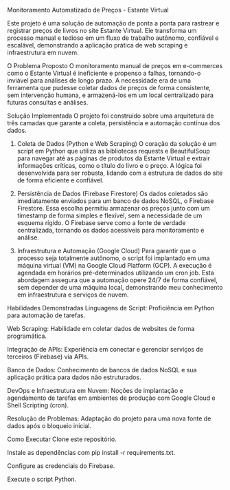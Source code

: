Monitoramento Automatizado de Preços - Estante Virtual
<br>

Este projeto é uma solução de automação de ponta a ponta para rastrear e registrar preços de livros no site Estante Virtual. Ele transforma um processo manual e tedioso em um fluxo de trabalho autônomo, confiável e escalável, demonstrando a aplicação prática de web scraping e infraestrutura em nuvem.

O Problema Proposto
O monitoramento manual de preços em e-commerces como o Estante Virtual é ineficiente e propenso a falhas, tornando-o inviável para análises de longo prazo. A necessidade era de uma ferramenta que pudesse coletar dados de preços de forma consistente, sem intervenção humana, e armazená-los em um local centralizado para futuras consultas e análises.

Solução Implementada
O projeto foi construído sobre uma arquitetura de três camadas que garante a coleta, persistência e automação contínua dos dados.

1. Coleta de Dados (Python e Web Scraping)
O coração da solução é um script em Python que utiliza as bibliotecas requests e BeautifulSoup para navegar até as páginas de produtos da Estante Virtual e extrair informações críticas, como o título do livro e o preço. A lógica foi desenvolvida para ser robusta, lidando com a estrutura de dados do site de forma eficiente e confiável.

2. Persistência de Dados (Firebase Firestore)
Os dados coletados são imediatamente enviados para um banco de dados NoSQL, o Firebase Firestore. Essa escolha permitiu armazenar os preços junto com um timestamp de forma simples e flexível, sem a necessidade de um esquema rígido. O Firebase serve como a fonte de verdade centralizada, tornando os dados acessíveis para monitoramento e análise.

3. Infraestrutura e Automação (Google Cloud)
Para garantir que o processo seja totalmente autônomo, o script foi implantado em uma máquina virtual (VM) na Google Cloud Platform (GCP). A execução é agendada em horários pré-determinados utilizando um cron job. Esta abordagem assegura que a automação opere 24/7 de forma confiável, sem depender de uma máquina local, demonstrando meu conhecimento em infraestrutura e serviços de nuvem.

Habilidades Demonstradas
Linguagens de Script: Proficiência em Python para automação de tarefas.

Web Scraping: Habilidade em coletar dados de websites de forma programática.

Integração de APIs: Experiência em conectar e gerenciar serviços de terceiros (Firebase) via APIs.

Banco de Dados: Conhecimento de bancos de dados NoSQL e sua aplicação prática para dados não estruturados.

DevOps e Infraestrutura em Nuvem: Noções de implantação e agendamento de tarefas em ambientes de produção com Google Cloud e Shell Scripting (cron).

Resolução de Problemas: Adaptação do projeto para uma nova fonte de dados após o bloqueio inicial.

Como Executar
Clone este repositório.

Instale as dependências com pip install -r requirements.txt.

Configure as credenciais do Firebase.

Execute o script Python.
